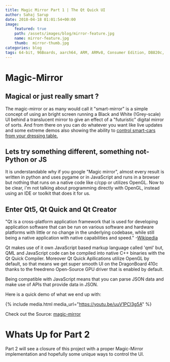 ```yaml
---
title: Magic Mirror Part 1 | The Qt Quick UI
author: Sahaj Sarup
date: 2018-04-18 01:01:54+00:00
image:
    featured: true
    path: /assets/images/blog/mirror-feature.jpg
    name: mirror-feature.jpg
    thumb:  mirror-thumb.jpg
categories: blog
tags: 64-bit, 96Boards, aarch64, ARM, ARMv8, Consumer Edition, DB820c, hiKey, MRAA, GPIO, I2C, UART, qt5
---
```


# Magic-Mirror

## Magical or just really smart ?

The magic-mirror or as many would call it "smart-mirror" is a simple concept of using an bright screen running a Black and White (!Grey-scale) UI behind a translucent mirror to give an effect of a "futuristic" digital mirror of sorts. And from there on you can do whatever you want like live updates and some extreme demos also showing the ability to [control smart-cars from your dressing table.](https://www.youtube.com/watch?v=frP1UjUR8EM)

## Lets try something different, something not-Python or JS

It is understandable why if you google "Magic mirror", almost every result is written in python and uses pygame or in JavaScript and runs in a browser but nothing that runs on a native code like c/cpp or utilizes OpenGL. Now to be clear, i'm not talking about programming directly with OpenGL, instead using an IDE or toolkit that does it for us.

## Enter Qt5, Qt Quick and Qt Creator

"Qt is a cross-platform application framework that is used for developing application software that can be run on various software and hardware platforms with little or no change in the underlying codebase, while still being a native application with native capabilities and speed." -[Wikipedia](https://en.wikipedia.org/wiki/Qt_(software))

Qt makes use of it own JavaScript based markup language called 'qml' but, QML and JavaScript code can be compiled into native C++ binaries with the Qt Quick Compiler. Moreover Qt Quick Apllications utilize OpenGL by default, so that means we get super smooth UI on the DragonBoard 410c thanks to the freedreno Open-Source GPU driver that is enabled by default.

Being compatible with JavaScript means that you can parse JSON data and make use of APIs that provide data in JSON.

Here is a quick demo of what we end up with:

{% include media.html media_url="https://youtu.be/uuV1PCl3g5A" %}

Check out the Source: [magic-mirror](https://github.com/96boards-projects/magic-mirror)

# Whats Up for Part 2

Part 2 will see a closure of this project with a proper Magic-Mirror implementation and hopefully some unique ways to control the UI.
